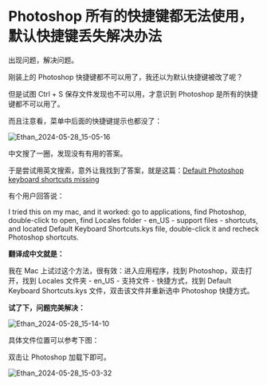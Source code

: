 # Photoshop 所有的快捷键都无法使用，默认快捷键丢失解决办法

出现问题，解决问题。

刚装上的 Photoshop 快捷键都不可以用了，我还以为默认快捷键被改了呢？

但是试图 Ctrl + S 保存文件发现也不可以用，才意识到 Photoshop 是所有的快捷键都不可以用了。

而且注意看，菜单中后面的快捷键提示也都没了：

![Ethan_2024-05-28_15-05-16](https://pic.shejibiji.com/i/2024/05/28/6655826b48ab3.jpg)

中文搜了一圈，发现没有有用的答案。

于是尝试用英文搜索，意外让我找到了答案，就是这篇：[Default Photoshop keyboard shortcuts missing](https://community.adobe.com/t5/photoshop-ecosystem-discussions/default-photoshop-keyboard-shortcuts-missing/m-p/9203949)

有个用户回答说：

I tried this on my mac, and it worked: go to applications, find Photoshop, double-click to open, find Locales folder - en_US - support files - shortcuts, and located Default Keyboard Shortcuts.kys file, double-click it and recheck Photoshop shortcuts.

**翻译成中文就是：**

我在 Mac 上试过这个方法，很有效：进入应用程序，找到 Photoshop，双击打开，找到 Locales 文件夹 - en_US - 支持文件 - 快捷方式，找到 Default Keyboard Shortcuts.kys 文件，双击该文件并重新选中 Photoshop 快捷方式。

**试了下，问题完美解决：**

![Ethan_2024-05-28_15-14-10](https://pic.shejibiji.com/i/2024/05/28/66558456e41ae.jpg)

具体文件位置可以参考下图：

双击让 Photoshop 加载下即可。

![Ethan_2024-05-28_15-03-32](https://pic.shejibiji.com/i/2024/05/28/6655842b08a42.jpg)